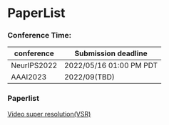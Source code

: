 # PaperList

### Conference Time:
|conference|Submission deadline
|-|-|
|NeurIPS2022| 2022/05/16 01:00 PM PDT|
|AAAI2023 | 2022/09(TBD)|

### Paperlist
[Video super resolution(VSR)](Video%20super%20resolution/paper.md)
